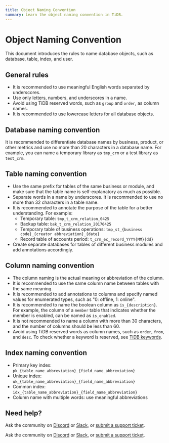 ```yaml
---
title: Object Naming Convention
summary: Learn the object naming convention in TiDB.
---
```


# Object Naming Convention

This document introduces the rules to name database objects, such as database, table, index, and user.

## General rules

- It is recommended to use meaningful English words separated by underscores.
- Use only letters, numbers, and underscores in a name.
- Avoid using TiDB reserved words, such as `group` and `order`, as column names.
- It is recommended to use lowercase letters for all database objects.

## Database naming convention

It is recommended to differentiate database names by business, product, or other metrics and use no more than 20 characters in a database name. For example, you can name a temporary library as `tmp_crm` or a test library as `test_crm`.

## Table naming convention

- Use the same prefix for tables of the same business or module, and make sure that the table name is self-explanatory as much as possible.
- Separate words in a name by underscores. It is recommended to use no more than 32 characters in a table name.
- It is recommended to annotate the purpose of the table for a better understanding. For example:
    - Temporary table: `tmp_t_crm_relation_0425`
    - Backup table: `bak_t_crm_relation_20170425`
    - Temporary table of business operations: `tmp_st_{business code}_{creator abbreviation}_{date}`
    - Record table of accounts period: `t_crm_ec_record_YYYY{MM}{dd}`
- Create separate databases for tables of different business modules and add annotations accordingly.

## Column naming convention

- The column naming is the actual meaning or abbreviation of the column.
- It is recommended to use the same column name between tables with the same meaning.
- It is recommended to add annotations to columns and specify named values for enumerated types, such as "0: offline, 1: online".
- It is recommended to name the boolean column as `is_{description}`. For example, the column of a `member` table that indicates whether the member is enabled, can be named as `is_enabled`.
- It is not recommended to name a column with more than 30 characters, and the number of columns should be less than 60.
- Avoid using TiDB reserved words as column names, such as `order`, `from`, and `desc`. To check whether a keyword is reserved, see [TiDB keywords](/keywords.md).

## Index naming convention

- Primary key index: `pk_{table_name_abbreviation}_{field_name_abbreviation}`
- Unique index: `uk_{table_name_abbreviation}_{field_name_abbreviation}`
- Common index: `idx_{table_name_abbreviation}_{field_name_abbreviation}`
- Column name with multiple words: use meaningful abbreviations

## Need help?

<CustomContent platform="tidb">

Ask the community on [Discord](https://discord.gg/DQZ2dy3cuc?utm_source=doc) or [Slack](https://slack.tidb.io/invite?team=tidb-community&channel=everyone&ref=pingcap-docs), or [submit a support ticket](/support.md).

</CustomContent>

<CustomContent platform="tidb-cloud">

Ask the community on [Discord](https://discord.gg/DQZ2dy3cuc?utm_source=doc) or [Slack](https://slack.tidb.io/invite?team=tidb-community&channel=everyone&ref=pingcap-docs), or [submit a support ticket](https://tidb.support.pingcap.com/).

</CustomContent>
